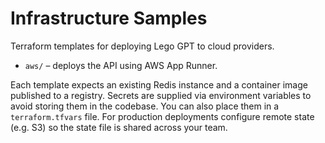 # Infrastructure Samples

Terraform templates for deploying Lego GPT to cloud providers.

- `aws/` – deploys the API using AWS App Runner.

Each template expects an existing Redis instance and a container image published
to a registry. Secrets are supplied via environment variables to avoid storing
them in the codebase. You can also place them in a `terraform.tfvars` file.
For production deployments configure remote state (e.g. S3) so the state file
is shared across your team.
